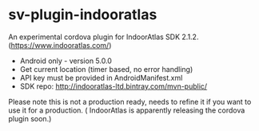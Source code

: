 # sv-plugin-indooratlas

An experimental cordova plugin for IndoorAtlas SDK 2.1.2. (https://www.indooratlas.com/)

* Android only - version 5.0.0
* Get current location (timer based, no error handling)
* API key must be provided in AndroidManifest.xml
* SDK repo: http://indooratlas-ltd.bintray.com/mvn-public/

Please note this is not a production ready, needs to refine it if you want to use it for a production. (
IndoorAtlas is apparently releasing the cordova plugin soon.)
